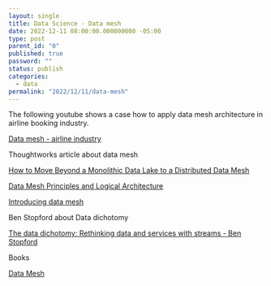 ```yaml
---
layout: single
title: Data Science - Data mesh
date: 2022-12-11 08:00:00.000000000 -05:00
type: post
parent_id: "0"
published: true
password: ""
status: publish
categories:
  - data
permalink: "2022/12/11/data-mesh"
---
```


The following youtube shows a case how to apply data mesh architecture in airline booking industry.

[Data mesh - airline industry](https://www.youtube.com/watch?v=tylE4Ydg71k&list=PLe6FX2SlkJdTVSt4D3bBCOkVeXB0qGdEY&index=36)

Thoughtworks article about data mesh

[How to Move Beyond a Monolithic Data Lake to a Distributed Data Mesh](https://martinfowler.com/articles/data-monolith-to-mesh.html)

[Data Mesh Principles and Logical Architecture](https://martinfowler.com/articles/data-mesh-principles.html)

[Introducing data mesh](https://www.youtube.com/watch?v=3Q_XbPmICPg)

Ben Stopford about Data dichotomy

[The data dichotomy: Rethinking data and services with streams - Ben Stopford](https://www.youtube.com/watch?v=2Vo-aMOyqbw)

Books

[Data Mesh](https://www.oreilly.com/library/view/data-mesh/9781492092384/)
